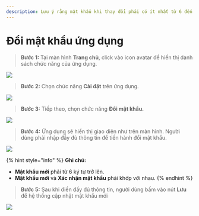 ```yaml
---
description: Lưu ý rằng mật khẩu khi thay đổi phải có ít nhất từ 6 đến 16 kí tự.
---
```


# Đổi mật khẩu ứng dụng

> **Bước 1:** Tại màn hình **Trang chủ**, click vào icon avatar để hiển thị danh sách chức năng của ứng dụng.

![](../.gitbook/assets/17.jpg)

> **Bước 2:** Chọn chức năng **Cài đặt** trên ứng dụng.

![](<../.gitbook/assets/2 (12).jpg>)

> **Bước 3:** Tiếp theo, chọn chức năng **Đổi mật khẩu.**

![](<../.gitbook/assets/3 (7).jpg>)

> **Bước 4:** Ứng dụng sẽ hiển thị giao diện như trên màn hình. Người dùng phải nhập đầy đủ thông tin để tiến hành đổi mật khẩu.

![](<../.gitbook/assets/4 (3).jpg>)

{% hint style="info" %}
**Ghi chú:**

* **Mật khẩu mới** phải từ 6 ký tự trở lên.
* **Mật khẩu mới** và **Xác nhận mật khẩu** phải khớp với nhau.
{% endhint %}

> **Bước 5:** Sau khi điền đầy đủ thông tin, người dùng bấm vào nút **Lưu** để hệ thống cập nhật mật khẩu mới

![](<../.gitbook/assets/5 (3).jpg>)
